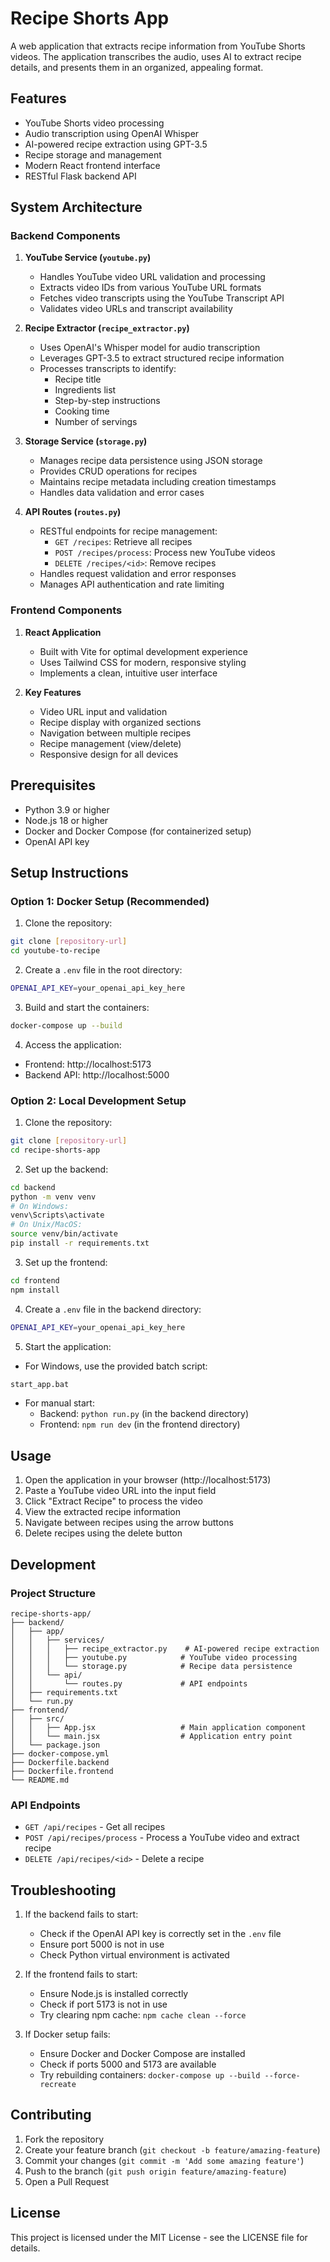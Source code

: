 # Recipe Shorts App

A web application that extracts recipe information from YouTube Shorts videos. The application transcribes the audio, uses AI to extract recipe details, and presents them in an organized, appealing format.

## Features

- YouTube Shorts video processing
- Audio transcription using OpenAI Whisper
- AI-powered recipe extraction using GPT-3.5
- Recipe storage and management
- Modern React frontend interface
- RESTful Flask backend API

## System Architecture

### Backend Components

1. **YouTube Service (`youtube.py`)**
   - Handles YouTube video URL validation and processing
   - Extracts video IDs from various YouTube URL formats
   - Fetches video transcripts using the YouTube Transcript API
   - Validates video URLs and transcript availability

2. **Recipe Extractor (`recipe_extractor.py`)**
   - Uses OpenAI's Whisper model for audio transcription
   - Leverages GPT-3.5 to extract structured recipe information
   - Processes transcripts to identify:
     - Recipe title
     - Ingredients list
     - Step-by-step instructions
     - Cooking time
     - Number of servings

3. **Storage Service (`storage.py`)**
   - Manages recipe data persistence using JSON storage
   - Provides CRUD operations for recipes
   - Maintains recipe metadata including creation timestamps
   - Handles data validation and error cases

4. **API Routes (`routes.py`)**
   - RESTful endpoints for recipe management:
     - `GET /recipes`: Retrieve all recipes
     - `POST /recipes/process`: Process new YouTube videos
     - `DELETE /recipes/<id>`: Remove recipes
   - Handles request validation and error responses
   - Manages API authentication and rate limiting

### Frontend Components

1. **React Application**
   - Built with Vite for optimal development experience
   - Uses Tailwind CSS for modern, responsive styling
   - Implements a clean, intuitive user interface

2. **Key Features**
   - Video URL input and validation
   - Recipe display with organized sections
   - Navigation between multiple recipes
   - Recipe management (view/delete)
   - Responsive design for all devices

## Prerequisites

- Python 3.9 or higher
- Node.js 18 or higher
- Docker and Docker Compose (for containerized setup)
- OpenAI API key

## Setup Instructions

### Option 1: Docker Setup (Recommended)

1. Clone the repository:
```bash
git clone [repository-url]
cd youtube-to-recipe
```

2. Create a `.env` file in the root directory:
```bash
OPENAI_API_KEY=your_openai_api_key_here
```

3. Build and start the containers:
```bash
docker-compose up --build
```

4. Access the application:
- Frontend: http://localhost:5173
- Backend API: http://localhost:5000

### Option 2: Local Development Setup

1. Clone the repository:
```bash
git clone [repository-url]
cd recipe-shorts-app
```

2. Set up the backend:
```bash
cd backend
python -m venv venv
# On Windows:
venv\Scripts\activate
# On Unix/MacOS:
source venv/bin/activate
pip install -r requirements.txt
```

3. Set up the frontend:
```bash
cd frontend
npm install
```

4. Create a `.env` file in the backend directory:
```bash
OPENAI_API_KEY=your_openai_api_key_here
```

5. Start the application:
- For Windows, use the provided batch script:
```bash
start_app.bat
```
- For manual start:
  - Backend: `python run.py` (in the backend directory)
  - Frontend: `npm run dev` (in the frontend directory)

## Usage

1. Open the application in your browser (http://localhost:5173)
2. Paste a YouTube video URL into the input field
3. Click "Extract Recipe" to process the video
4. View the extracted recipe information
5. Navigate between recipes using the arrow buttons
6. Delete recipes using the delete button

## Development

### Project Structure
```
recipe-shorts-app/
├── backend/
│   ├── app/
│   │   ├── services/
│   │   │   ├── recipe_extractor.py    # AI-powered recipe extraction
│   │   │   ├── youtube.py            # YouTube video processing
│   │   │   └── storage.py            # Recipe data persistence
│   │   └── api/
│   │       └── routes.py             # API endpoints
│   ├── requirements.txt
│   └── run.py
├── frontend/
│   ├── src/
│   │   ├── App.jsx                   # Main application component
│   │   └── main.jsx                  # Application entry point
│   └── package.json
├── docker-compose.yml
├── Dockerfile.backend
├── Dockerfile.frontend
└── README.md
```

### API Endpoints

- `GET /api/recipes` - Get all recipes
- `POST /api/recipes/process` - Process a YouTube video and extract recipe
- `DELETE /api/recipes/<id>` - Delete a recipe

## Troubleshooting

1. If the backend fails to start:
   - Check if the OpenAI API key is correctly set in the `.env` file
   - Ensure port 5000 is not in use
   - Check Python virtual environment is activated

2. If the frontend fails to start:
   - Ensure Node.js is installed correctly
   - Check if port 5173 is not in use
   - Try clearing npm cache: `npm cache clean --force`

3. If Docker setup fails:
   - Ensure Docker and Docker Compose are installed
   - Check if ports 5000 and 5173 are available
   - Try rebuilding containers: `docker-compose up --build --force-recreate`

## Contributing

1. Fork the repository
2. Create your feature branch (`git checkout -b feature/amazing-feature`)
3. Commit your changes (`git commit -m 'Add some amazing feature'`)
4. Push to the branch (`git push origin feature/amazing-feature`)
5. Open a Pull Request

## License

This project is licensed under the MIT License - see the LICENSE file for details. 
